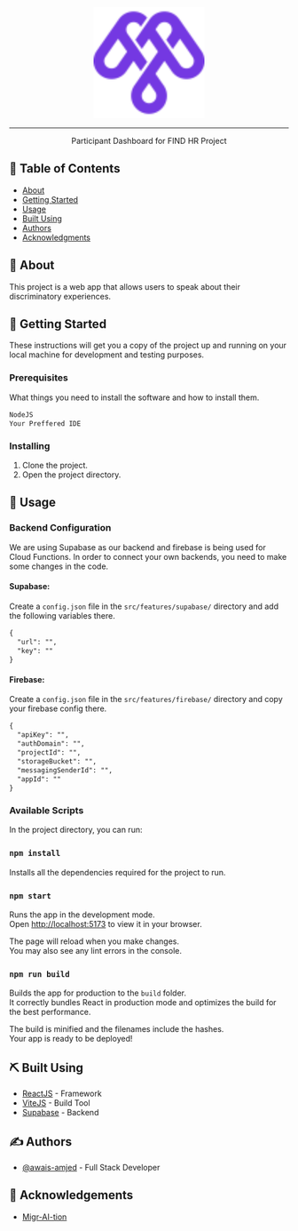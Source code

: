 <p align="center">
  <a href="" rel="noopener">
 <img width=200px height=200px src="./src/assets/images/logo.svg" alt="Project logo"></a>
</p>

---

<p align="center"> Participant Dashboard for FIND HR Project
    <br>
</p>

## 📝 Table of Contents
- [About](#about)
- [Getting Started](#getting_started)
- [Usage](#usage)
- [Built Using](#built_using)
- [Authors](#authors)
- [Acknowledgments](#acknowledgement)

## 🧐 About <a name = "about"></a>
This project is a web app that allows users to speak about their discriminatory experiences.

## 🏁 Getting Started <a name = "getting_started"></a>
These instructions will get you a copy of the project up and running on your local machine for development and testing purposes.

### Prerequisites
What things you need to install the software and how to install them.

```
NodeJS
Your Preffered IDE
```

### Installing

1. Clone the project.
2. Open the project directory.

## 🎈 Usage <a name="usage"></a>

### Backend Configuration

We are using Supabase as our backend and firebase is being used for Cloud Functions. In order to connect your own backends, you need to make some changes in the code.

#### Supabase:
Create a `config.json` file in the ```src/features/supabase/``` directory and add the following variables there.

```
{
  "url": "",
  "key": ""
}
```

#### Firebase:
Create a `config.json` file in the ```src/features/firebase/``` directory and copy your firebase config there.

```
{
  "apiKey": "",
  "authDomain": "",
  "projectId": "",
  "storageBucket": "",
  "messagingSenderId": "",
  "appId": ""
}
```

### Available Scripts

In the project directory, you can run:

### `npm install`

Installs all the dependencies required for the project to run.

### `npm start`

Runs the app in the development mode.\
Open [http://localhost:5173](http://localhost:5173) to view it in your browser.

The page will reload when you make changes.\
You may also see any lint errors in the console.

### `npm run build`

Builds the app for production to the `build` folder.\
It correctly bundles React in production mode and optimizes the build for the best performance.

The build is minified and the filenames include the hashes.\
Your app is ready to be deployed!

## ⛏️ Built Using <a name = "built_using"></a>
- [ReactJS](https://react.dev/) - Framework
- [ViteJS](https://vitejs.dev/) - Build Tool
- [Supabase](https://supabase.com/) - Backend

## ✍️ Authors <a name = "authors"></a>
- [@awais-amjed](https://github.com/awais-amjed) - Full Stack Developer

## 🎉 Acknowledgements <a name = "acknowledgement"></a>
- [Migr-AI-tion](https://www.migr-ai-tion.com/)
